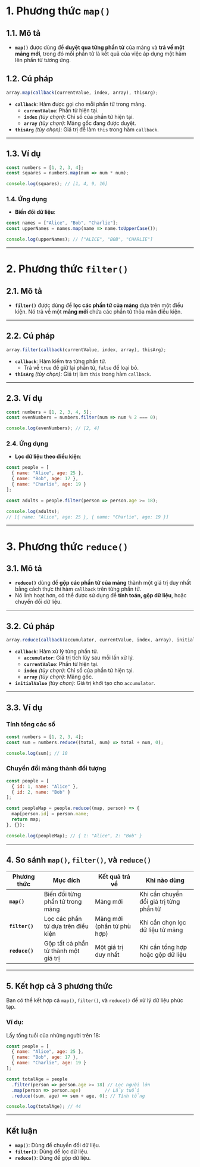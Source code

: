 # **1. Phương thức `map()`**

## **1.1. Mô tả**
- **`map()`** được dùng để **duyệt qua từng phần tử** của mảng và **trả về một mảng mới**, trong đó mỗi phần tử là kết quả của việc áp dụng một hàm lên phần tử tương ứng.

## **1.2. Cú pháp**
```javascript
array.map(callback(currentValue, index, array), thisArg);
```

- **`callback`**: Hàm được gọi cho mỗi phần tử trong mảng.
  - **`currentValue`**: Phần tử hiện tại.
  - **`index`** *(tùy chọn)*: Chỉ số của phần tử hiện tại.
  - **`array`** *(tùy chọn)*: Mảng gốc đang được duyệt.
- **`thisArg`** *(tùy chọn)*: Giá trị để làm `this` trong hàm `callback`.

---

## **1.3. Ví dụ**
```javascript
const numbers = [1, 2, 3, 4];
const squares = numbers.map(num => num * num);

console.log(squares); // [1, 4, 9, 16]
```

### **1.4. Ứng dụng**
- **Biến đổi dữ liệu**:
```javascript
const names = ["Alice", "Bob", "Charlie"];
const upperNames = names.map(name => name.toUpperCase());

console.log(upperNames); // ["ALICE", "BOB", "CHARLIE"]
```

---

# **2. Phương thức `filter()`**

## **2.1. Mô tả**
- **`filter()`** được dùng để **lọc các phần tử của mảng** dựa trên một điều kiện. Nó trả về một **mảng mới** chứa các phần tử thỏa mãn điều kiện.

---

## **2.2. Cú pháp**
```javascript
array.filter(callback(currentValue, index, array), thisArg);
```

- **`callback`**: Hàm kiểm tra từng phần tử.
  - Trả về `true` để giữ lại phần tử, `false` để loại bỏ.
- **`thisArg`** *(tùy chọn)*: Giá trị làm `this` trong hàm `callback`.

---

## **2.3. Ví dụ**
```javascript
const numbers = [1, 2, 3, 4, 5];
const evenNumbers = numbers.filter(num => num % 2 === 0);

console.log(evenNumbers); // [2, 4]
```

### **2.4. Ứng dụng**
- **Lọc dữ liệu theo điều kiện**:
```javascript
const people = [
  { name: "Alice", age: 25 },
  { name: "Bob", age: 17 },
  { name: "Charlie", age: 19 }
];

const adults = people.filter(person => person.age >= 18);

console.log(adults);
// [{ name: "Alice", age: 25 }, { name: "Charlie", age: 19 }]
```

---

# **3. Phương thức `reduce()`**

## **3.1. Mô tả**
- **`reduce()`** dùng để **gộp các phần tử của mảng** thành một giá trị duy nhất bằng cách thực thi hàm `callback` trên từng phần tử.
- Nó linh hoạt hơn, có thể được sử dụng để **tính toán, gộp dữ liệu**, hoặc chuyển đổi dữ liệu.

---

## **3.2. Cú pháp**
```javascript
array.reduce(callback(accumulator, currentValue, index, array), initialValue);
```

- **`callback`**: Hàm xử lý từng phần tử.
  - **`accumulator`**: Giá trị tích lũy sau mỗi lần xử lý.
  - **`currentValue`**: Phần tử hiện tại.
  - **`index`** *(tùy chọn)*: Chỉ số của phần tử hiện tại.
  - **`array`** *(tùy chọn)*: Mảng gốc.
- **`initialValue`** *(tùy chọn)*: Giá trị khởi tạo cho `accumulator`.

---

## **3.3. Ví dụ**
### **Tính tổng các số**
```javascript
const numbers = [1, 2, 3, 4];
const sum = numbers.reduce((total, num) => total + num, 0);

console.log(sum); // 10
```

### **Chuyển đổi mảng thành đối tượng**
```javascript
const people = [
  { id: 1, name: "Alice" },
  { id: 2, name: "Bob" }
];

const peopleMap = people.reduce((map, person) => {
  map[person.id] = person.name;
  return map;
}, {});

console.log(peopleMap); // { 1: "Alice", 2: "Bob" }
```

---

## **4. So sánh `map()`, `filter()`, và `reduce()`**

| **Phương thức** | **Mục đích**                               | **Kết quả trả về**        | **Khi nào dùng**                       |
|-----------------|-------------------------------------------|--------------------------|----------------------------------------|
| **`map()`**     | Biến đổi từng phần tử trong mảng          | Mảng mới                 | Khi cần chuyển đổi giá trị từng phần tử|
| **`filter()`**  | Lọc các phần tử dựa trên điều kiện        | Mảng mới (phần tử phù hợp)| Khi cần chọn lọc dữ liệu từ mảng       |
| **`reduce()`**  | Gộp tất cả phần tử thành một giá trị       | Một giá trị duy nhất      | Khi cần tổng hợp hoặc gộp dữ liệu      |

---

## **5. Kết hợp cả 3 phương thức**
Bạn có thể kết hợp cả `map()`, `filter()`, và `reduce()` để xử lý dữ liệu phức tạp.

### Ví dụ:
Lấy tổng tuổi của những người trên 18:
```javascript
const people = [
  { name: "Alice", age: 25 },
  { name: "Bob", age: 17 },
  { name: "Charlie", age: 19 }
];

const totalAge = people
  .filter(person => person.age >= 18) // Lọc người lớn
  .map(person => person.age)         // Lấy tuổi
  .reduce((sum, age) => sum + age, 0); // Tính tổng

console.log(totalAge); // 44
```

---

## **Kết luận**
- **`map()`**: Dùng để chuyển đổi dữ liệu.
- **`filter()`**: Dùng để lọc dữ liệu.
- **`reduce()`**: Dùng để gộp dữ liệu.
